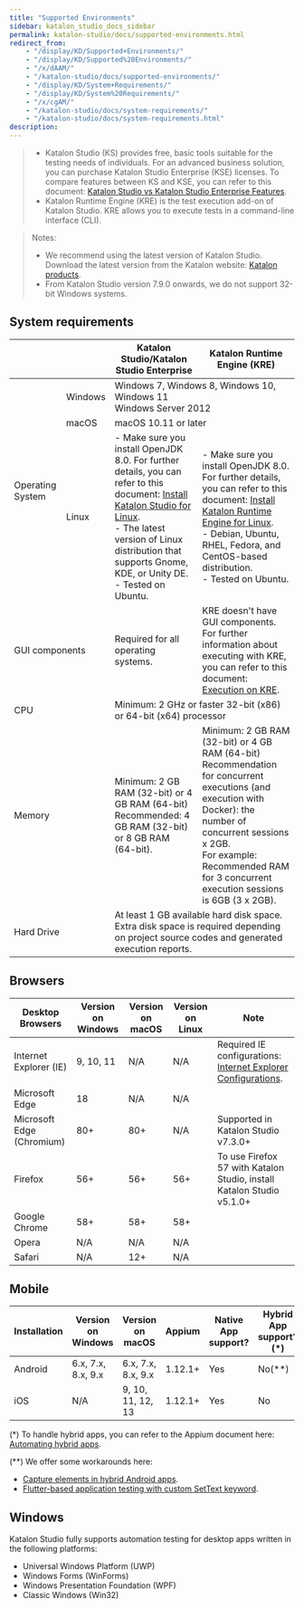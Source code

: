 ```yaml
---
title: "Supported Environments"
sidebar: katalon_studio_docs_sidebar
permalink: katalon-studio/docs/supported-environments.html
redirect_from:
    - "/display/KD/Supported+Environments/"
    - "/display/KD/Supported%20Environments/"
    - "/x/dAAM/"
    - "/katalon-studio/docs/supported-environments/"
    - "/display/KD/System+Requirements/"
    - "/display/KD/System%20Requirements/"
    - "/x/cgAM/"
    - "/katalon-studio/docs/system-requirements/"
    - "/katalon-studio/docs/system-requirements.html"
description:
---
```



> * Katalon Studio (KS) provides free, basic tools suitable for the testing needs of individuals. For an advanced business solution, you can purchase Katalon Studio Enterprise (KSE) licenses. To compare features between KS and KSE, you can refer to this document: [Katalon Studio vs Katalon Studio Enterprise Features](https://docs.katalon.com/katalon-studio/docs/katalon-studio-vs-katalon-studio-enterprise.html). 
> * Katalon Runtime Engine (KRE) is the test execution add-on of Katalon Studio. KRE allows you to execute tests in a command-line interface (CLI).

> Notes:
> * We recommend using the latest version of Katalon Studio. Download the latest version from the Katalon website: [Katalon products](https://www.katalon.com/download/).
> * From Katalon Studio version 7.9.0 onwards, we do not support 32-bit Windows systems.

## System requirements

<table>
<thead>
  <tr>
    <th> </th>
    <th></th>
    <th>Katalon Studio/Katalon Studio Enterprise</th>
    <th>Katalon Runtime Engine (KRE)</th>
  </tr>
</thead>
<tbody>
  <tr>
    <td rowspan="3">Operating System</td>
    <td>Windows</td>
    <td colspan="2">Windows 7, Windows 8, Windows 10, Windows 11<br>Windows Server 2012</td>
  </tr>
  <tr>
    <td>macOS</td>
    <td colspan="2">macOS 10.11 or later</td>
  </tr>
  <tr>
    <td>Linux</td>
    <td>- Make sure you install OpenJDK 8.0. For further details, you can refer to this document: <a href="https://docs.katalon.com/katalon-studio/docs/katalon-studio-gui-beta-for-linux.html#install-katalon-studio-for-linux" target="_blank" rel="noopener noreferrer">Install Katalon Studio for Linux</a>.<br>- The latest version of Linux distribution that supports Gnome, KDE, or Unity DE. <br>- Tested on Ubuntu.<br></td>
    <td>- Make sure you install OpenJDK 8.0.<br>For further details, you can refer to this document: <a href="https://docs.katalon.com/katalon-studio/docs/katalon-studio-gui-beta-for-linux.html#install-katalon-studio-for-linux" target="_blank" rel="noopener noreferrer">Install Katalon Runtime Engine for Linux</a>.<br>- Debian, Ubuntu, RHEL, Fedora, and CentOS-based distribution. <br>- Tested on Ubuntu.<br></td>
  </tr>
  <tr>
    <td colspan="2">GUI components</td>
    <td>Required for all operating systems.</td>
    <td>KRE doesn't have GUI components. For further information about executing with KRE, you can refer to this document: <a href="https://docs.katalon.com/katalon-studio/docs/console-mode-execution.html#command-builder" target="_blank" rel="noopener noreferrer">Execution on KRE</a>.</td>
  </tr>
  <tr>
    <td colspan="2">CPU</td>
    <td colspan="2">Minimum: 2 GHz or faster 32-bit (x86) or 64-bit (x64) processor</td>
  </tr>
  <tr>
    <td colspan="2">Memory</td>
    <td>Minimum: 2 GB RAM (32-bit) or 4 GB RAM (64-bit)<br>Recommended: 4 GB RAM (32-bit) or 8 GB RAM (64-bit).</td>
    <td>Minimum: 2 GB RAM (32-bit) or 4 GB RAM (64-bit)<br>Recommendation for concurrent executions (and execution with Docker): the number of concurrent sessions x 2GB.<br>For example: Recommended RAM for 3 concurrent execution sessions is 6GB (3 x 2GB).</td>
  </tr>
  <tr>
    <td colspan="2">Hard Drive</td>
    <td colspan="2">At least 1 GB available hard disk space. Extra disk space is required depending on project source codes and generated execution reports.</td>
  </tr>
</tbody>
</table>

## Browsers

<table>
<thead>
  <tr>
    <th>Desktop Browsers</th>
    <th>Version on Windows</th>
    <th>Version on macOS</th>
    <th>Version on Linux</th>
    <th>Note</th>
  </tr>
</thead>
<tbody>
  <tr>
    <td>Internet Explorer (IE)</td>
    <td>9, 10, 11</td>
    <td>N/A</td>
    <td>N/A</td>
    <td>Required IE configurations: <a href="https://docs.katalon.com/katalon-studio/docs/internet-explorer-configurations.html" target="_blank" rel="noopener noreferrer">Internet Explorer Configurations</a>.</td>
  </tr>
  <tr>
    <td>Microsoft Edge</td>
    <td>18</td>
    <td>N/A</td>
    <td>N/A</td>
    <td></td>
  </tr>
  <tr>
    <td>Microsoft Edge (Chromium)</td>
    <td>80+</td>
    <td>80+</td>
    <td>N/A</td>
    <td>Supported in Katalon Studio v7.3.0+</td>
  </tr>
  <tr>
    <td>Firefox</td>
    <td>56+</td>
    <td>56+</td>
    <td>56+</td>
    <td>To use Firefox 57 with Katalon Studio, install Katalon Studio v5.1.0+</td>
  </tr>
  <tr>
    <td>Google Chrome</td>
    <td>58+</td>
    <td>58+</td>
    <td>58+</td>
    <td></td>
  </tr>
  <tr>
    <td>Opera</td>
    <td>N/A</td>
    <td>N/A</td>
    <td>N/A</td>
    <td></td>
  </tr>
  <tr>
    <td>Safari</td>
    <td>N/A</td>
    <td>12+</td>
    <td>N/A</td>
    <td></td>
  </tr>
</tbody>
</table>

## Mobile

<table>
<thead>
  <tr>
    <th>Installation</th>
    <th>Version on Windows</th>
    <th>Version on macOS</th>
    <th>Appium</th>
    <th>Native App support?</th>
    <th>Hybrid App support?(*)</th>
    <th>Mobile Browser support</th>
    <th>Xcode</th>
  </tr>
</thead>
<tbody>
  <tr>
    <td>Android</td>
    <td>6.x, 7.x, 8.x, 9.x</td>
    <td>6.x, 7.x, 8.x, 9.x</td>
    <td>1.12.1+</td>
    <td>Yes</td>
    <td>No(**)</td>
    <td>Yes</td>
    <td>N/A</td>
  </tr>
  <tr>
    <td>iOS</td>
    <td>N/A</td>
    <td>9, 10, 11, 12, 13</td>
    <td>1.12.1+</td>
    <td>Yes</td>
    <td>No</td>
    <td>Yes</td>
    <td>v9.4.1+</td>
  </tr>
</tbody>
</table>

(*) To handle hybrid apps, you can refer to the Appium document here: [Automating hybrid apps](http://appium.io/docs/en/writing-running-appium/web/hybrid/#automating-hybrid-apps).

(**) We offer some workarounds here: 
- [Capture elements in hybrid Android apps](https://docs.katalon.com/katalon-studio/docs/capture-elements-in-hybrid-android-apps.html).
- [Flutter-based application testing with custom SetText keyword](https://docs.katalon.com/katalon-studio/docs/flutter-based-application-testing.html).

## Windows

Katalon Studio fully supports automation testing for desktop apps written in the following platforms: 

- Universal Windows Platform (UWP)
- Windows Forms (WinForms)
- Windows Presentation Foundation (WPF)
- Classic Windows (Win32)
